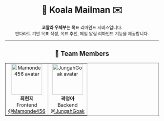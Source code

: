 <h1 align="center">🐨 Koala Mailman ✉️</h1>
<p align="center">
  <b>코알라 우체부</b>는 목표 리마인드 서비스입니다.<br/>
  만다라트 기반 목표 작성, 목표 추천, 메일 알림 리마인드 기능을 제공합니다.
</p>

---

<h2 align="center">👥 Team Members</h2>

<div align="center">

<table border="1" cellpadding="10" cellspacing="0">
  <tr>
  <td align="center">
      <img src="https://github.com/Mamonde456.png" width="100" alt="Mamonde456 avatar"/><br/>
      <b>최현지</b><br/>
      Frontend<br/>
      <a href="https://github.com/Mamonde456">@Mamonde456</a>
    </td>
    <td align="center">
      <img src="https://github.com/JungahGoak.png" width="100" alt="JungahGoak avatar"/><br/>
      <b>곽정아</b><br/>
      Backend<br/>
      <a href="https://github.com/JungahGoak">@JungahGoak</a>
    </td>
    
  </tr>
</table>

</div>
